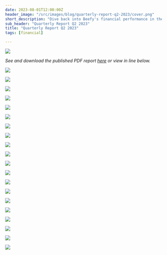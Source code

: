 ```yaml
---
date: 2023-08-01T12:00:00Z
header_image: "/src/images/blog/quarterly-report-q2-2023/cover.png"
short_description: "Dive back into Beefy's financial performance in the second quarter of 2023 with our latest quarterly report."
sub_header: "Quarterly Report Q2 2023"
title: "Quarterly Report Q2 2023"
tags: [financial]

---
```

![](/src/images/blog/quarterly-report-q2-2023/cover.png)

*See and download the published PDF report [here](https://www.docdroid.net/cPRwo7j/beefy-quarterly-report-june-2023-pdf) or view in line below.*

![](/src/images/blog/quarterly-report-q2-2023/Frame1.png)

![](/src/images/blog/quarterly-report-q2-2023/Frame2.png)

![](/src/images/blog/quarterly-report-q2-2023/Frame3.png)

![](/src/images/blog/quarterly-report-q2-2023/Frame4.png)

![](/src/images/blog/quarterly-report-q2-2023/Frame5.png)

![](/src/images/blog/quarterly-report-q2-2023/Frame6.png)

![](/src/images/blog/quarterly-report-q2-2023/Frame7.png)

![](/src/images/blog/quarterly-report-q2-2023/Frame8.png)

![](/src/images/blog/quarterly-report-q2-2023/Frame9.png)

![](/src/images/blog/quarterly-report-q2-2023/Frame10.png)

![](/src/images/blog/quarterly-report-q2-2023/Frame11.png)

![](/src/images/blog/quarterly-report-q2-2023/Frame12.png)

![](/src/images/blog/quarterly-report-q2-2023/Frame13.png)

![](/src/images/blog/quarterly-report-q2-2023/Frame14.png)

![](/src/images/blog/quarterly-report-q2-2023/Frame15.png)

![](/src/images/blog/quarterly-report-q2-2023/Frame16.png)

![](/src/images/blog/quarterly-report-q2-2023/Frame17.png)

![](/src/images/blog/quarterly-report-q2-2023/Frame18.png)

![](/src/images/blog/quarterly-report-q2-2023/Frame19.png)

![](/src/images/blog/quarterly-report-q2-2023/Frame20.png)
